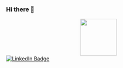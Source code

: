 ### Hi there 👋

<!--
**muhammadalvi/muhammadalvi** is a ✨ _special_ ✨ repository because its `README.md` (this file) appears on your GitHub profile.

Here are some ideas to get you started:

- 🔭 I’m currently working on ...
- 🌱 I’m currently learning ...
- 👯 I’m looking to collaborate on ...
- 🤔 I’m looking for help with ...
- 💬 Ask me about ...
- 📫 How to reach me: ...
- 😄 Pronouns: ...
- ⚡ Fun fact: ...
-->

<div id="header" align="center">
  <img src="https://media.giphy.com/media/M9gbBd9nbDrOTu1Mqx/giphy.gif" width="100"/>
</div>
<div id="badges">
  <a href="https://linkedin.com/in/muhammadalvi">
<!--    https://img.shields.io/badge/website-000000?style=for-the-badge&logo=About.me&logoColor=white -->
<!--     https://img.shields.io/badge/Gmail-D14836?style=for-the-badge&logo=gmail&logoColor=white -->
    <img src="https://img.shields.io/badge/LinkedIn-0077B5?style=for-the-badge&logo=linkedin&logoColor=white" alt="LinkedIn Badge"/>
  </a>
<!--     <a href="https://www.muhammadalvi.com"> -->
<!--    https://img.shields.io/badge/website-000000?style=for-the-badge&logo=About.me&logoColor=white -->
<!--     <img src="https://img.shields.io/badge/LinkedIn-0077B5?style=for-the-badge&logo=linkedin&logoColor=white" alt="LinkedIn Badge"/> -->
<!--   </a>
    <a href="https://linkedin.com/in/muhammadalvi">
    <img src="https://img.shields.io/badge/Gmail-D14836?style=for-the-badge&logo=gmail&logoColor=white" alt="LinkedIn Badge"/>
  </a> -->
</div>
